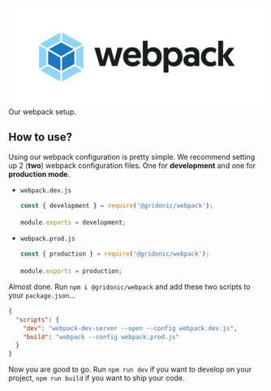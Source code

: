 ![webpack](media/logo.png)  
Our webpack setup.

## How to use?

Using our webpack configuration is pretty simple. We recommend setting up 2 (**two**) webpack configuration files. One for **development** and one for **production mode**.

- `webpack.dev.js`
  
  ```js
  const { development } = require('@gridonic/webpack');
  
  module.exports = development;
  ```

- `webpack.prod.js`
  
  ```js
  const { production } = require('@gridonic/webpack');
  
  module.exports = production;
  ```

Almost done. Run `npm i @gridonic/webpack` and add these two scripts to your `package.json`…

```json
{
  "scripts": {
    "dev": "webpack-dev-server --open --config webpack.dev.js",
    "build": "webpack --config webpack.prod.js"
  }
}
```

Now you are good to go. Run `npm run dev` if you want to develop on your project, `npm run build` if you want to ship your code. 
